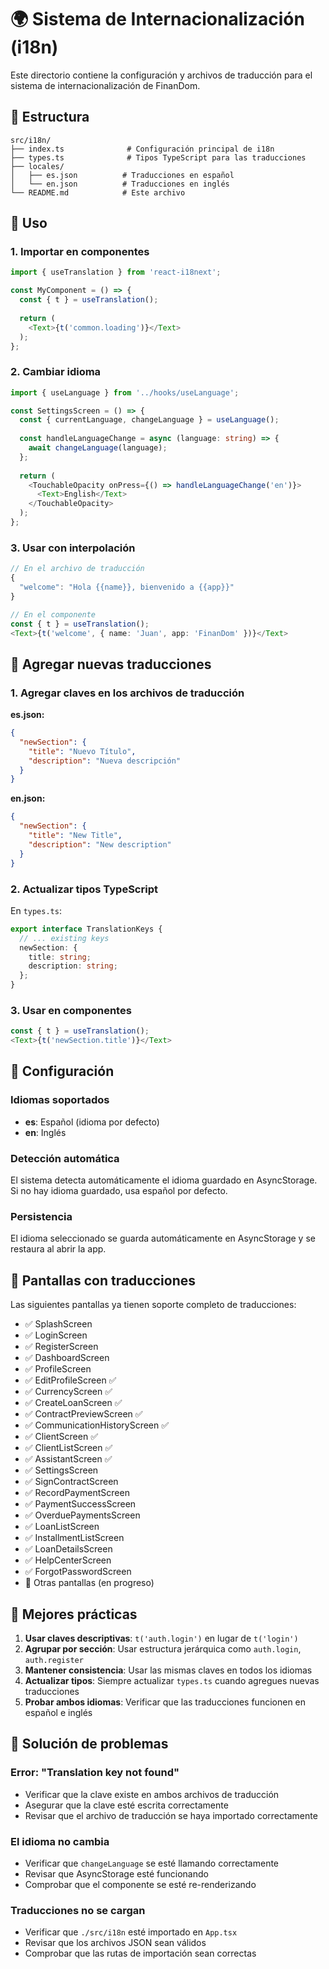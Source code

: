 # 🌍 Sistema de Internacionalización (i18n)

Este directorio contiene la configuración y archivos de traducción para el sistema de internacionalización de FinanDom.

## 📁 Estructura

```
src/i18n/
├── index.ts              # Configuración principal de i18n
├── types.ts              # Tipos TypeScript para las traducciones
├── locales/
│   ├── es.json          # Traducciones en español
│   └── en.json          # Traducciones en inglés
└── README.md            # Este archivo
```

## 🚀 Uso

### 1. Importar en componentes

```typescript
import { useTranslation } from 'react-i18next';

const MyComponent = () => {
  const { t } = useTranslation();
  
  return (
    <Text>{t('common.loading')}</Text>
  );
};
```

### 2. Cambiar idioma

```typescript
import { useLanguage } from '../hooks/useLanguage';

const SettingsScreen = () => {
  const { currentLanguage, changeLanguage } = useLanguage();
  
  const handleLanguageChange = async (language: string) => {
    await changeLanguage(language);
  };
  
  return (
    <TouchableOpacity onPress={() => handleLanguageChange('en')}>
      <Text>English</Text>
    </TouchableOpacity>
  );
};
```

### 3. Usar con interpolación

```typescript
// En el archivo de traducción
{
  "welcome": "Hola {{name}}, bienvenido a {{app}}"
}

// En el componente
const { t } = useTranslation();
<Text>{t('welcome', { name: 'Juan', app: 'FinanDom' })}</Text>
```

## 📝 Agregar nuevas traducciones

### 1. Agregar claves en los archivos de traducción

**es.json:**
```json
{
  "newSection": {
    "title": "Nuevo Título",
    "description": "Nueva descripción"
  }
}
```

**en.json:**
```json
{
  "newSection": {
    "title": "New Title",
    "description": "New description"
  }
}
```

### 2. Actualizar tipos TypeScript

En `types.ts`:
```typescript
export interface TranslationKeys {
  // ... existing keys
  newSection: {
    title: string;
    description: string;
  };
}
```

### 3. Usar en componentes

```typescript
const { t } = useTranslation();
<Text>{t('newSection.title')}</Text>
```

## 🔧 Configuración

### Idiomas soportados
- **es**: Español (idioma por defecto)
- **en**: Inglés

### Detección automática
El sistema detecta automáticamente el idioma guardado en AsyncStorage. Si no hay idioma guardado, usa español por defecto.

### Persistencia
El idioma seleccionado se guarda automáticamente en AsyncStorage y se restaura al abrir la app.

## 📱 Pantallas con traducciones

Las siguientes pantallas ya tienen soporte completo de traducciones:

- ✅ SplashScreen
- ✅ LoginScreen
- ✅ RegisterScreen
- ✅ DashboardScreen
- ✅ ProfileScreen
- ✅ EditProfileScreen ✅
- ✅ CurrencyScreen ✅
- ✅ CreateLoanScreen ✅
- ✅ ContractPreviewScreen ✅
- ✅ CommunicationHistoryScreen ✅
- ✅ ClientScreen ✅
- ✅ ClientListScreen ✅
- ✅ AssistantScreen ✅
- ✅ SettingsScreen
- ✅ SignContractScreen
- ✅ RecordPaymentScreen
- ✅ PaymentSuccessScreen
- ✅ OverduePaymentsScreen
- ✅ LoanListScreen
- ✅ InstallmentListScreen
- ✅ LoanDetailsScreen
- ✅ HelpCenterScreen
- ✅ ForgotPasswordScreen
- 🔄 Otras pantallas (en progreso)

## 🎯 Mejores prácticas

1. **Usar claves descriptivas**: `t('auth.login')` en lugar de `t('login')`
2. **Agrupar por sección**: Usar estructura jerárquica como `auth.login`, `auth.register`
3. **Mantener consistencia**: Usar las mismas claves en todos los idiomas
4. **Actualizar tipos**: Siempre actualizar `types.ts` cuando agregues nuevas traducciones
5. **Probar ambos idiomas**: Verificar que las traducciones funcionen en español e inglés

## 🐛 Solución de problemas

### Error: "Translation key not found"
- Verificar que la clave existe en ambos archivos de traducción
- Asegurar que la clave esté escrita correctamente
- Revisar que el archivo de traducción se haya importado correctamente

### El idioma no cambia
- Verificar que `changeLanguage` se esté llamando correctamente
- Revisar que AsyncStorage esté funcionando
- Comprobar que el componente se esté re-renderizando

### Traducciones no se cargan
- Verificar que `./src/i18n` esté importado en `App.tsx`
- Revisar que los archivos JSON sean válidos
- Comprobar que las rutas de importación sean correctas 